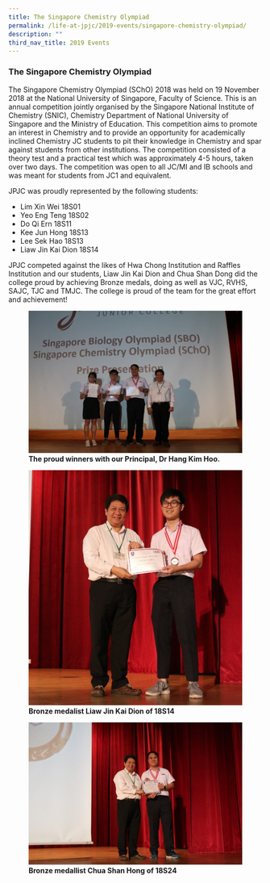 ```yaml
---
title: The Singapore Chemistry Olympiad
permalink: /life-at-jpjc/2019-events/singapore-chemistry-olympiad/
description: ""
third_nav_title: 2019 Events
---
```

### **The Singapore Chemistry Olympiad**
The Singapore Chemistry Olympiad (SChO) 2018 was held on 19 November 2018 at the National University of Singapore, Faculty of Science. This is an annual competition jointly organised by the Singapore National Institute of Chemistry (SNIC), Chemistry Department of National University of Singapore and the Ministry of Education. This competition aims to promote an interest in Chemistry and to provide an opportunity for academically inclined Chemistry JC students to pit their knowledge in Chemistry and spar against students from other institutions. The competition consisted of a theory test and a practical test which was approximately 4-5 hours, taken over two days. The competition was open to all JC/MI and IB schools and was meant for students from JC1 and equivalent.

JPJC was proudly represented by the following students:
* Lim Xin Wei 18S01
* Yeo Eng Teng 18S02
* Do Qi Ern 18S11
* Kee Jun Hong 18S13
* Lee Sek Hao 18S13
* Liaw Jin Kai Dion 18S14

JPJC competed against the likes of Hwa Chong Institution and Raffles Institution and our students, Liaw Jin Kai Dion and Chua Shan Dong did the college proud by achieving Bronze medals, doing as well as VJC, RVHS, SAJC, TJC and TMJC. The college is proud of the team for the great effort and achievement!

<figure>
<img src="/images/chemistry%20olympiad%201.jpg">
<figcaption> <strong> The proud winners with our Principal, Dr Hang Kim Hoo. </strong> </figcaption>
</figure>

<figure>
<img src="/images/chemistry%20olympiad%202.jpg">
<figcaption> <strong> Bronze medalist Liaw Jin Kai Dion of 18S14 </strong> </figcaption>
</figure>

<figure>
<img src="/images/chemistry%20olympiad%203.jpg">
<figcaption> <strong> Bronze medallist Chua Shan Hong of 18S24  
 </strong> </figcaption>
</figure>